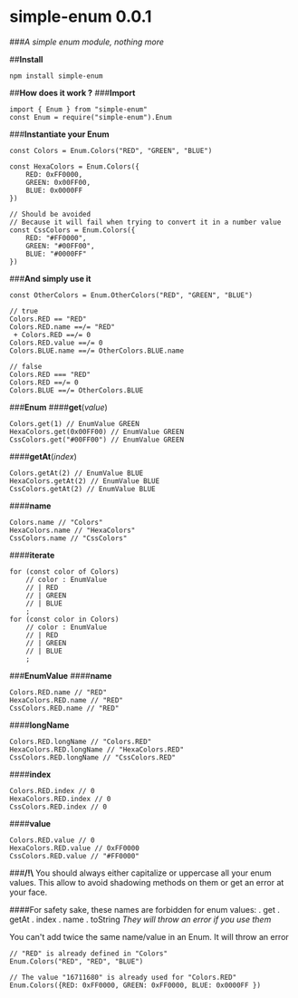 **simple-enum** 0.0.1
=================
###_A simple enum module, nothing more_

##**Install**
```
npm install simple-enum
```

##**How does it work ?**
###**Import**
```
import { Enum } from "simple-enum"
const Enum = require("simple-enum").Enum
```

###**Instantiate your Enum**
```
const Colors = Enum.Colors("RED", "GREEN", "BLUE")

const HexaColors = Enum.Colors({
    RED: 0xFF0000,
    GREEN: 0x00FF00,
    BLUE: 0x0000FF
})

// Should be avoided
// Because it will fail when trying to convert it in a number value
const CssColors = Enum.Colors({
    RED: "#FF0000",
    GREEN: "#00FF00",
    BLUE: "#0000FF"
})
```

###**And simply use it**
```
const OtherColors = Enum.OtherColors("RED", "GREEN", "BLUE")

// true
Colors.RED == "RED"
Colors.RED.name ==/= "RED"
 + Colors.RED ==/= 0
Colors.RED.value ==/= 0
Colors.BLUE.name ==/= OtherColors.BLUE.name

// false
Colors.RED === "RED"
Colors.RED ==/= 0
Colors.BLUE ==/= OtherColors.BLUE
```

###**Enum**
####**get**(_value_)
```
Colors.get(1) // EnumValue GREEN
HexaColors.get(0x00FF00) // EnumValue GREEN
CssColors.get("#00FF00") // EnumValue GREEN
```

####**getAt**(_index_)
```
Colors.getAt(2) // EnumValue BLUE
HexaColors.getAt(2) // EnumValue BLUE
CssColors.getAt(2) // EnumValue BLUE
```

####**name**
```
Colors.name // "Colors"
HexaColors.name // "HexaColors"
CssColors.name // "CssColors"
```

####**iterate**
```
for (const color of Colors)
    // color : EnumValue
    // | RED
    // | GREEN
    // | BLUE
    ;
for (const color in Colors)
    // color : EnumValue
    // | RED
    // | GREEN
    // | BLUE
    ;
```

###**EnumValue**
####**name**
```
Colors.RED.name // "RED"
HexaColors.RED.name // "RED"
CssColors.RED.name // "RED"
```

####**longName**
```
Colors.RED.longName // "Colors.RED"
HexaColors.RED.longName // "HexaColors.RED"
CssColors.RED.longName // "CssColors.RED"
```

####**index**
```
Colors.RED.index // 0
HexaColors.RED.index // 0
CssColors.RED.index // 0
```

####**value**
```
Colors.RED.value // 0
HexaColors.RED.value // 0xFF0000
CssColors.RED.value // "#FF0000"
```

###**/!\\** You should always either capitalize or uppercase all your enum values. This allow to avoid shadowing methods on them or get an error at your face. 

####For safety sake, these names are forbidden for enum values:
    . get
    . getAt
    . index
    . name
    . toString
_They will throw an error if you use them_

You can't add twice the same name/value in an Enum.
It will throw an error
```
// "RED" is already defined in "Colors"
Enum.Colors("RED", "RED", "BLUE")

// The value "16711680" is already used for "Colors.RED"
Enum.Colors({RED: 0xFF0000, GREEN: 0xFF0000, BLUE: 0x0000FF })
```